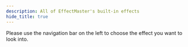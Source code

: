 ```yaml
---
description: All of EffectMaster's built-in effects
hide_title: true
---
```


<DocHeading 
    icon="fluent:sparkle-16-regular" 
    title="Effects" 
    description="All the information you can find about each single effect.">
</DocHeading>

Please use the navigation bar on the left to choose the effect you want to look into.